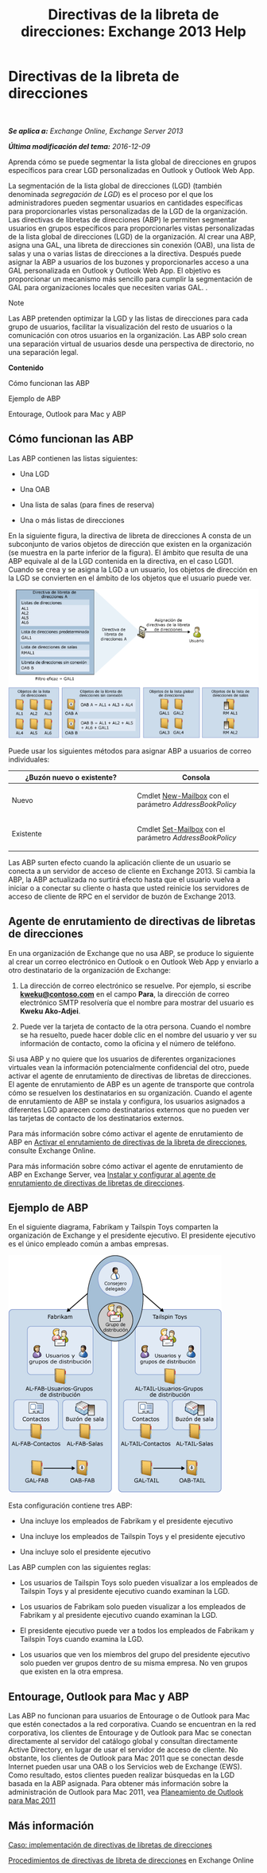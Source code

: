 ﻿---
title: 'Directivas de la libreta de direcciones: Exchange 2013 Help'
TOCTitle: Directivas de la libreta de direcciones
ms:assetid: d0a916a1-e3ed-49ae-b116-a559be0dcce6
ms:mtpsurl: https://technet.microsoft.com/es-es/library/Hh529948(v=EXCHG.150)
ms:contentKeyID: 49895926
ms.date: 04/23/2018
mtps_version: v=EXCHG.150
ms.translationtype: HT
---

# Directivas de la libreta de direcciones

 

_**Se aplica a:** Exchange Online, Exchange Server 2013_

_**Última modificación del tema:** 2016-12-09_

Aprenda cómo se puede segmentar la lista global de direcciones en grupos específicos para crear LGD personalizadas en Outlook y Outlook Web App.

La segmentación de la lista global de direcciones (LGD) (también denominada *segregación de LGD*) es el proceso por el que los administradores pueden segmentar usuarios en cantidades específicas para proporcionarles vistas personalizadas de la LGD de la organización. Las directivas de libretas de direcciones (ABP) le permiten segmentar usuarios en grupos específicos para proporcionarles vistas personalizadas de la lista global de direcciones (LGD) de la organización. Al crear una ABP, asigna una GAL, una libreta de direcciones sin conexión (OAB), una lista de salas y una o varias listas de direcciones a la directiva. Después puede asignar la ABP a usuarios de los buzones y proporcionarles acceso a una GAL personalizada en Outlook y Outlook Web App. El objetivo es proporcionar un mecanismo más sencillo para cumplir la segmentación de GAL para organizaciones locales que necesiten varias GAL. .


> [!NOTE]
> Las ABP pretenden optimizar la LGD y las listas de direcciones para cada grupo de usuarios, facilitar la visualización del resto de usuarios o la comunicación con otros usuarios en la organización. Las ABP solo crean una separación virtual de usuarios desde una perspectiva de directorio, no una separación legal.



**Contenido**

Cómo funcionan las ABP

Ejemplo de ABP

Entourage, Outlook para Mac y ABP

## Cómo funcionan las ABP

Las ABP contienen las listas siguientes:

  - Una LGD

  - Una OAB

  - Una lista de salas (para fines de reserva)

  - Una o más listas de direcciones

En la siguiente figura, la directiva de libreta de direcciones A consta de un subconjunto de varios objetos de dirección que existen en la organización (se muestra en la parte inferior de la figura). El ámbito que resulta de una ABP equivale al de la LGD contenida en la directiva, en el caso LGD1. Cuando se crea y se asigna la LGD a un usuario, los objetos de dirección en la LGD se convierten en el ámbito de los objetos que el usuario puede ver.

![Información general sobre directivas de libreta de direcciones](images/Hh529948.68084064-7319-431b-be3b-0cce761258b1(EXCHG.150).gif "Información general sobre directivas de libreta de direcciones")

Puede usar los siguientes métodos para asignar ABP a usuarios de correo individuales:


<table>
<colgroup>
<col style="width: 50%" />
<col style="width: 50%" />
</colgroup>
<thead>
<tr class="header">
<th>¿Buzón nuevo o existente?</th>
<th>Consola</th>
</tr>
</thead>
<tbody>
<tr class="odd">
<td><p>Nuevo</p></td>
<td><p>Cmdlet <a href="https://technet.microsoft.com/es-es/library/aa997663(v=exchg.150)">New-Mailbox</a> con el parámetro <em>AddressBookPolicy</em></p></td>
</tr>
<tr class="even">
<td><p>Existente</p></td>
<td><p>Cmdlet <a href="https://technet.microsoft.com/es-es/library/bb123981(v=exchg.150)">Set-Mailbox</a> con el parámetro <em>AddressBookPolicy</em></p>
<p></p></td>
</tr>
</tbody>
</table>


Las ABP surten efecto cuando la aplicación cliente de un usuario se conecta a un servidor de acceso de cliente en Exchange 2013. Si cambia la ABP, la ABP actualizada no surtirá efecto hasta que el usuario vuelva a iniciar o a conectar su cliente o hasta que usted reinicie los servidores de acceso de cliente de RPC en el servidor de buzón de Exchange 2013.

## Agente de enrutamiento de directivas de libretas de direcciones

En una organización de Exchange que no usa ABP, se produce lo siguiente al crear un correo electrónico en Outlook o en Outlook Web App y enviarlo a otro destinatario de la organización de Exchange:

1.  La dirección de correo electrónico se resuelve. Por ejemplo, si escribe **kweku@contoso.com** en el campo **Para**, la dirección de correo electrónico SMTP resolvería que el nombre para mostrar del usuario es **Kweku Ako-Adjei**.

2.  Puede ver la tarjeta de contacto de la otra persona. Cuando el nombre se ha resuelto, puede hacer doble clic en el nombre del usuario y ver su información de contacto, como la oficina y el número de teléfono.

Si usa ABP y no quiere que los usuarios de diferentes organizaciones virtuales vean la información potencialmente confidencial del otro, puede activar el agente de enrutamiento de directivas de libretas de direcciones. El agente de enrutamiento de ABP es un agente de transporte que controla cómo se resuelven los destinatarios en su organización. Cuando el agente de enrutamiento de ABP se instala y configura, los usuarios asignados a diferentes LGD aparecen como destinatarios externos que no pueden ver las tarjetas de contacto de los destinatarios externos.

Para más información sobre cómo activar el agente de enrutamiento de ABP en [Activar el enrutamiento de directivas de la libreta de direcciones](https://technet.microsoft.com/es-es/library/jj891095\(v=exchg.150\)), consulte Exchange Online.

Para más información sobre cómo activar el agente de enrutamiento de ABP en Exchange Server, vea [Instalar y configurar al agente de enrutamiento de directivas de libretas de direcciones](install-and-configure-the-address-book-policy-routing-agent-exchange-2013-help.md).

## Ejemplo de ABP

En el siguiente diagrama, Fabrikam y Tailspin Toys comparten la organización de Exchange y el presidente ejecutivo. El presidente ejecutivo es el único empleado común a ambas empresas.

![Dos empresas, un director general](images/JJ657455.c87a5654-d456-4688-acb2-0be15ba1cda6(EXCHG.150).gif "Dos empresas, un director general")

Esta configuración contiene tres ABP:

  - Una incluye los empleados de Fabrikam y el presidente ejecutivo

  - Una incluye los empleados de Tailspin Toys y el presidente ejecutivo

  - Una incluye solo el presidente ejecutivo

Las ABP cumplen con las siguientes reglas:

  - Los usuarios de Tailspin Toys solo pueden visualizar a los empleados de Tailspin Toys y al presidente ejecutivo cuando examinan la LGD.

  - Los usuarios de Fabrikam solo pueden visualizar a los empleados de Fabrikam y al presidente ejecutivo cuando examinan la LGD.

  - El presidente ejecutivo puede ver a todos los empleados de Fabrikam y Tailspin Toys cuando examina la LGD.

  - Los usuarios que ven los miembros del grupo del presidente ejecutivo solo pueden ver grupos dentro de su misma empresa. No ven grupos que existen en la otra empresa.

## Entourage, Outlook para Mac y ABP

Las ABP no funcionan para usuarios de Entourage o de Outlook para Mac que estén conectados a la red corporativa. Cuando se encuentran en la red corporativa, los clientes de Entourage y de Outlook para Mac se conectan directamente al servidor del catálogo global y consultan directamente Active Directory, en lugar de usar el servidor de acceso de cliente. No obstante, los clientes de Outlook para Mac 2011 que se conectan desde Internet pueden usar una OAB o los Servicios web de Exchange (EWS). Como resultado, estos clientes pueden realizar búsquedas en la LGD basada en la ABP asignada. Para obtener más información sobre la administración de Outlook para Mac 2011, vea [Planeamiento de Outlook para Mac 2011](https://go.microsoft.com/fwlink/p/?linkid=231878)

## Más información

[Caso: implementación de directivas de libretas de direcciones](scenario-deploying-address-book-policies-exchange-2013-help.md)

[Procedimientos de directivas de libreta de direcciones](https://technet.microsoft.com/es-es/library/jj891096\(v=exchg.150\)) en Exchange Online

